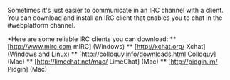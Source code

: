 Sometimes it's just easier to communicate in an IRC channel with a client. You can download and install an IRC client that enables you to chat in the #webplatform channel. 

*Here are some reliable IRC clients you can download:
** [http://www.mirc.com mIRC] (Windows)
** [http://xchat.org/ Xchat] (Windows and Linux)
** [http://colloquy.info/downloads.html Colloquy] (Mac)
** [http://limechat.net/mac/ LimeChat] (Mac)
** [http://pidgin.im/  Pidgin] (Mac)